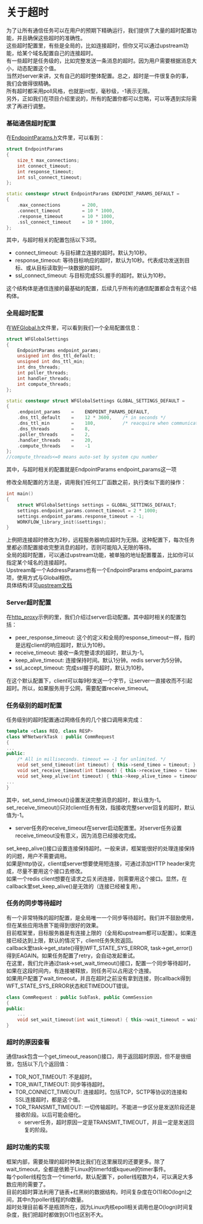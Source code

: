 # 关于超时

为了让所有通信任务可以在用户的预期下精确运行，我们提供了大量的超时配置功能，并且确保这些超时的准确性。  
这些超时配置里，有些是全局的，比如连接超时，但你又可以通过upstream功能，给某个域名配置自己的连接超时。  
有一些超时是任务级的，比如完整发送一条消息的超时。因为用户需要根据消息大小，动态配置这个值。  
当然对server来讲，又有自己的超时整体配置。总之，超时是一件很复杂的事，我们会做得很精确。  
所有超时都采用poll风格，也就是int型，毫秒级，-1表示无限。  
另外，正如我们在项目介绍里说的，所有的配置你都可以忽略，可以等遇到实际需求了再进行调整。

### 基础通信超时配置

在[EndpointParams.h](../src/manager/EndpointParams.h)文件里，可以看到：
~~~cpp
struct EndpointParams
{
    size_t max_connections;
    int connect_timeout;
    int response_timeout;
    int ssl_connect_timeout;
};

static constexpr struct EndpointParams ENDPOINT_PARAMS_DEFAULT =
{
    .max_connections        = 200,
    .connect_timeout        = 10 * 1000,
    .response_timeout       = 10 * 1000,
    .ssl_connect_timeout    = 10 * 1000,
};
~~~
其中，与超时相关的配置包括以下3项。
  * connect_timeout: 与目标建立连接的超时。默认为10秒。
  * response_timeout: 等待目标响应的超时，默认为10秒。代表成功发送到目标、或从目标读取到一块数据的超时。
  * ssl_connect_timeout: 与目标完成SSL握手的超时。默认为10秒。

这个结构体是通信连接的最基础的配置，后续几乎所有的通信配置都会含有这个结构体。

### 全局超时配置

在[WFGlobal.h](../src/manager/WFGlobal.h)文件里，可以看到我们一个全局配置信息：
~~~cpp
struct WFGlobalSettings
{
    EndpointParams endpoint_params;
    unsigned int dns_ttl_default;
    unsigned int dns_ttl_min;
    int dns_threads;
    int poller_threads;
    int handler_threads;
    int compute_threads;
};

static constexpr struct WFGlobalSettings GLOBAL_SETTINGS_DEFAULT =
{
    .endpoint_params    =    ENDPOINT_PARAMS_DEFAULT,
    .dns_ttl_default    =    12 * 3600,    /* in seconds */
    .dns_ttl_min        =    180,          /* reacquire when communication error */
    .dns_threads        =    8,
    .poller_threads     =    2,
    .handler_threads    =    20,
    .compute_threads    =    -1
};
//compute_threads<=0 means auto-set by system cpu number
~~~
其中，与超时相关的配置就是EndpointParams endpoint_params这一项

修改全局配置的方法是，调用我们任何工厂函数之前，执行类似下面的操作：
~~~cpp
int main()
{
    struct WFGlobalSettings settings = GLOBAL_SETTINGS_DEFAULT;
    settings.endpoint_params.connect_timeout = 2 * 1000;
    settings.endpoint_params.response_timeout = -1;
    WORKFLOW_library_init(&settings);
}
~~~
上例把连接超时修改为2秒，远程服务器响应超时为无限。这种配置下，每次任务里都必须配置接收完整消息的超时，否则可能陷入无限的等待。  
全局的超时配置，可以通过upstream功能，被单独的地址配置覆盖，比如你可以指定某个域名的连接超时。  
Upstream每一个AddressParams也有一个EndpointParams endpoint_params项，使用方式与Global相仿。  
具体结构详见[upstream文档](tutorial-10-upstream.md#Address属性)

### Server超时配置

在[http_proxy](./tutorial-05-http_proxy.md)示例的里，我们介绍过server启动配置。其中超时相关的配置包括：
  * peer_response_timeout: 这个的定义和全局的response_timeout一样，指的是远程client的响应超时，默认为10秒。
  * receive_timeout: 接收一条完整请求的超时，默认为-1。
  * keep_alive_timeout: 连接保持时间。默认1分钟。redis server为5分钟。
  * ssl_accept_timeout: 完成ssl握手的超时，默认为10秒。

在这个默认配置下，client可以每9秒发送一个字节，让server一直接收而不引起超时。所以，如果服务用于公网，需要配置receive_timeout。  

### 任务级别的超时配置

任务级别的超时配置通过网络任务的几个接口调用来完成：
~~~cpp
template <class REQ, class RESP>
class WFNetworkTask : public CommRequest
{
...
public:
    /* All in milliseconds. timeout == -1 for unlimited. */
    void set_send_timeout(int timeout) { this->send_timeo = timeout; }
    void set_receive_timeout(int timeout) { this->receive_timeo = timeout; }
    void set_keep_alive(int timeout) { this->keep_alive_timeo = timeout; }
...
}
~~~
其中，set_send_timeout()设置发送完整消息的超时，默认值为-1。  
set_receive_timeout()只对client任务有效，指接收完整server回复的超时，默认值为-1。  
  * server任务的receive_timeout在server启动配置里。对server任务设置receive_timeout没有意义，因为消息已经接收完成。

set_keep_alive()接口设置连接保持超时。一般来讲，框架能很好的处理连接保持的问题，用户不需要调用。  
如果是http协议，client或server想要使用短连接，可通过添加HTTP header来完成，尽量不要用这个接口去修改。  
如果一个redis client想要在请求之后关闭连接，则需要用这个接口。显然，在callback里set_keep_alive()是无效的（连接已经被复用）。

### 任务的同步等待超时

有一个非常特殊的超时配置，是全局唯一一个同步等待超时。我们并不鼓励使用，但在某些应用场景下能得到很好的效果。  
目前框架里，目标服务器是有连接上限的（全局和upstream都可以配置）。如果连接已经达到上限，默认的情况下，client任务失败返回。  
callback里task->get_state()得到WFT_STATE_SYS_ERROR, task->get_error()得到EAGAIN。如果任务配置了retry，会自动发起重试。  
在这里，我们允许通过task->set_wait_timeout()接口，配置一个同步等待超时，如果在这段时间内，有连接被释放，则任务可以占用这个连接。  
如果用户配置了wait_timeout，并且在超时之前没有拿到连接，则callback得到WFT_STATE_SYS_ERROR状态和ETIMEDOUT错误。
~~~cpp
class CommRequest : public SubTask, public CommSession
{
public:
    ...
    void set_wait_timeout(int wait_timeout) { this->wait_timeout = wait_timeout; }
}
~~~

### 超时的原因查看

通信task包含一个get_timeout_reason()接口，用于返回超时原因，但不是很细致，包括以下几个返回值：
  * TOR_NOT_TIMEOUT: 不是超时。
  * TOR_WAIT_TIMEOUT: 同步等待超时。
  * TOR_CONNECT_TIMEOUT: 连接超时。包括TCP，SCTP等协议的连接和SSL连接超时，都是这个值。
  * TOR_TRANSMIT_TIMEOUT: 一切传输超时。不能进一步区分是发送阶段还是接收阶段。以后可能会细化。
    * server任务，超时原因一定是TRANSMIT_TIMEOUT，并且一定是发送回复的阶段。

### 超时功能的实现

框架内部，需要处理的超时种类比我们在这里展现的还要更多。除了wait_timeout，全都是依赖于Linux的timerfd或kqueue的timer事件。  
每个poller线程包含一个timerfd，默认配置下，poller线程数为4，可以满足大多数应用的需要了。  
目前的超时算法利用了链表+红黑树的数据结构，时间复杂度在O(1)和O(logn)之间，其中n为poller线程的fd数量。  
超时处理目前看不是瓶颈所在，因为Linux内核epoll相关调用也是O(logn)时间复杂度，我们把超时都做到O(1)也区别不大。
